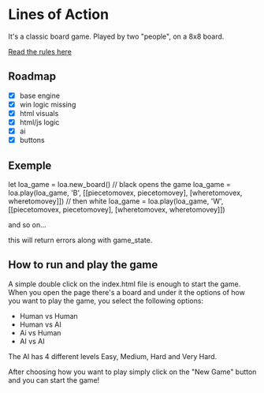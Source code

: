 # Lines of Action

It's a classic board game. Played by two "people", on a 8x8 board.

[Read the rules here](http://www.iggamecenter.com/info/en/loa.html)

## Roadmap 
- [X] base engine
- [X] win logic missing
- [X] html visuals
- [X] html/js logic
- [X] ai
- [X] buttons

## Exemple
let loa_game = loa.new_board()
// black opens the game
loa_game = loa.play(loa_game, 'B', [[piecetomovex, piecetomovey], [wheretomovex, wheretomovey]])
// then white
loa_game = loa.play(loa_game, 'W', [[piecetomovex, piecetomovey], [wheretomovex, wheretomovey]])

and so on...

this will return errors along with game_state.

## How to run and play the game

A simple double click on the index.html file is enough to start the game. 
When you open the page there's a board and under it the options of how you want to play the game, you select the following options:

- Human vs Human
- Human vs AI
- Ai vs Human
- AI vs AI

The AI has 4 different levels Easy, Medium, Hard and Very Hard.

After choosing how you want to play simply click on the "New Game" button and you can start the game!